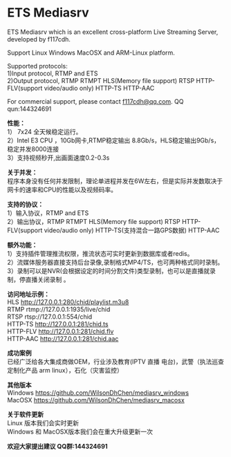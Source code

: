 ﻿# ETS Mediasrv

ETS Mediasrv which is an excellent cross-platform Live Streaming Server, developed by f117cdh.

Support Linux Windows MacOSX and ARM-Linux platform.

Supported protocols:   
1)Input protocol, RTMP and ETS    
2)Output protocol, RTMP RTMPT HLS(Memory file support) RTSP HTTP-FLV(support video/audio only) HTTP-TS HTTP-AAC


For commercial support, please contact   f117cdh@qq.com.   QQ qun:144324691

**性能：**  
1） 7x24 全天候稳定运行。   
2）Intel E3 CPU ，10Gb网卡,RTMP稳定输出 8.8Gb/s，HLS稳定输出9Gb/s，稳定并发8000连接   
3）支持视频秒开,出画面速度0.2-0.3s

**关于并发：**  
程序本身没有任何并发限制，理论单进程并发在6W左右，但是实际并发数取决于网卡的速率和CPU的性能以及视频码率。


**支持的协议：**  
1）输入协议，RTMP and ETS    
2）输出协议，RTMP RTMPT HLS(Memory file support) RTSP HTTP-FLV(support video/audio only) HTTP-TS(支持混合一路GPS数据) HTTP-AAC


**额外功能：**  
1）支持插件管理推流权限，推流状态可实时更新到数据库或者redis。   
2）流媒体服务器直接支持后台录像,录制格式MP4/TS，也可两种格式同时录制。   
3）录制可以是NVR(会根据设定的时间分割文件)类型录制，也可以是直播就录制，停直播关闭录制 。  

**访问地址示例：**  
HLS http://127.0.0.1:280/chid/playlist.m3u8    
RTMP rtmp://127.0.0.1:1935/live/chid    
RTSP rtsp://127.0.0.1:554/chid     
HTTP-TS http://127.0.0.1:281/chid.ts     
HTTP-FLV http://127.0.0.1:281/chid.flv    
HTTP-AAC http://127.0.0.1:281/chid.aac     

**成功案例**   
已经广泛给各大集成商做OEM，行业涉及教育(IPTV 直播 电台)，武警（执法巡查 定制化产品 arm linux），石化（灾害监控）


**其他版本**   
Windows  https://github.com/WilsonDhChen/mediasrv_windows     
MacOSX   https://github.com/WilsonDhChen/mediasrv_macosx

**关于软件更新**   
Linux 版本我们会实时更新   
Windows 和 MacOSX版本我们会在重大升级更新一次


**欢迎大家提出建议 QQ群:144324691**
